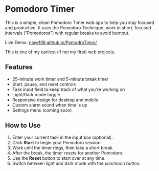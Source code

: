 
Pomodoro Timer
==============


This is a simple, clean Pomodoro Timer web app to help you stay focused and productive. It uses the Pomodoro Technique: work in short, focused intervals ("Pomodoros") with regular breaks to avoid burnout.

Live Demo: [nayef06.github.io/PomodroTimer/](https://nayef06.github.io/PomodroTimer/)

This is one of my earliest (if not my first) web projects.

Features
--------
- 25-minute work timer and 5-minute break timer
- Start, pause, and reset controls
- Task input field to keep track of what you're working on
- Light/Dark mode toggle
- Responsive design for desktop and mobile
- Custom alarm sound when time is up
- Settings menu (coming soon)

How to Use
----------
1. Enter your current task in the input box (optional).
2. Click **Start** to begin your Pomodoro session.
3. Work until the timer rings, then take a short break.
4. After the break, the timer resets for another Pomodoro.
5. Use the **Reset** button to start over at any time.
6. Switch between light and dark mode with the sun/moon button.

